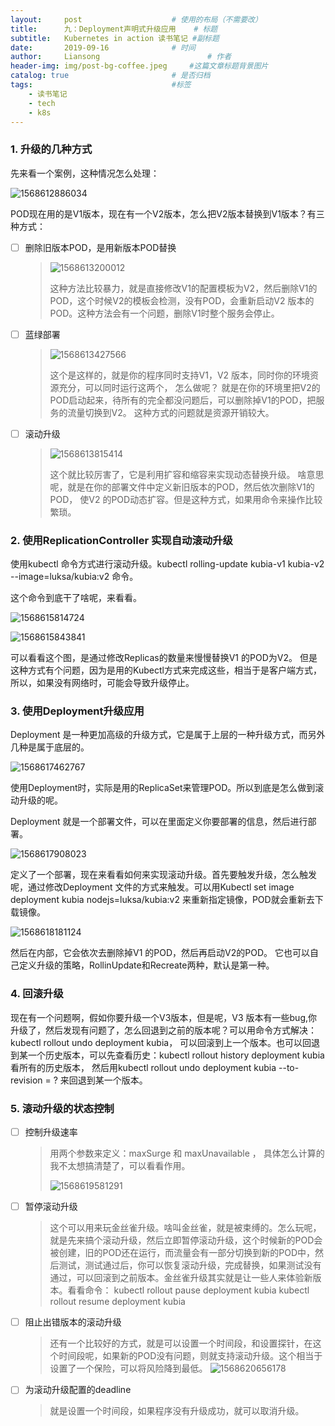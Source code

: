 ```yaml
---
layout:     post   				    # 使用的布局（不需要改）
title:      九：Deployment声明式升级应用    # 标题
subtitle:   Kubernetes in action 读书笔记 #副标题
date:       2019-09-16 				# 时间
author:     Liansong 						# 作者
header-img: img/post-bg-coffee.jpeg 	#这篇文章标题背景图片
catalog: true 						# 是否归档
tags:								#标签
    - 读书笔记
    - tech
    - k8s
---
```



### 1. 升级的几种方式

先来看一个案例，这种情况怎么处理：

![1568612886034](../pwa/1568612886034.png)

POD现在用的是V1版本，现在有一个V2版本，怎么把V2版本替换到V1版本？有三种方式：

- [ ]  删除旧版本POD，是用新版本POD替换

	> ![1568613200012](../pwa/1568613200012.png)
	>
	> 这种方法比较暴力，就是直接修改V1的配置模板为V2，然后删除V1的POD，这个时候V2的模板会检测，没有POD，会重新启动V2 版本的POD。这种方法会有一个问题，删除V1时整个服务会停止。



- [ ]  蓝绿部署

	> ![1568613427566](../pwa/1568613427566.png)
	>
	> 这个是这样的，就是你的程序同时支持V1，V2 版本，同时你的环境资源充分，可以同时运行这两个， 怎么做呢？ 就是在你的环境里把V2的POD启动起来，待所有的完全都没问题后，可以删除掉V1的POD，把服务的流量切换到V2。 这种方式的问题就是资源开销较大。



- [ ]  滚动升级

	> ![1568613815414](../pwa/1568613815414.png)
	>
	> 这个就比较厉害了，它是利用扩容和缩容来实现动态替换升级。 啥意思呢，就是在你的部署文件中定义新旧版本的POD，然后依次删除V1的POD， 使V2 的POD动态扩容。但是这种方式，如果用命令来操作比较繁琐。



### 2. 使用ReplicationController 实现自动滚动升级

使用kubectl 命令方式进行滚动升级。kubectl rolling-update kubia-v1 kubia-v2 --image=luksa/kubia:v2 命令。

这个命令到底干了啥呢，来看看。

![1568615814724](../pwa/1568615814724.png)

![1568615843841](../pwa/1568615843841.png)

可以看看这个图，是通过修改Replicas的数量来慢慢替换V1 的POD为V2。 但是这种方式有个问题，因为是用的Kubectl方式来完成这些，相当于是客户端方式，所以，如果没有网络时，可能会导致升级停止。



### 3. 使用Deployment升级应用

Deployment 是一种更加高级的升级方式，它是属于上层的一种升级方式，而另外几种是属于底层的。

![1568617462767](../pwa/1568617462767.png)

使用Deployment时，实际是用的ReplicaSet来管理POD。所以到底是怎么做到滚动升级的呢。

Deployment 就是一个部署文件，可以在里面定义你要部署的信息，然后进行部署。

![1568617908023](../pwa/1568617908023.png)

定义了一个部署，现在来看看如何来实现滚动升级。首先要触发升级，怎么触发呢，通过修改Deployment 文件的方式来触发。可以用Kubectl set image deployment kubia nodejs=luksa/kubia:v2 来重新指定镜像，POD就会重新去下载镜像。

![1568618181124](../pwa/1568618181124.png)

然后在内部，它会依次去删除掉V1 的POD，然后再启动V2的POD。 它也可以自己定义升级的策略，RollinUpdate和Recreate两种，默认是第一种。 	



### 4. 回滚升级

现在有一个问题啊，假如你要升级一个V3版本，但是呢，V3 版本有一些bug,你升级了，然后发现有问题了，怎么回退到之前的版本呢？可以用命令方式解决：kubectl rollout undo deployment kubia， 可以回滚到上一个版本。也可以回退到某一个历史版本，可以先查看历史：kubectl rollout history deployment kubia 看所有的历史版本， 然后用kubectl rollout undo deployment kubia --to-revision = ? 来回退到某一个版本。



### 5. 滚动升级的状态控制

- [ ]  控制升级速率

	> 用两个参数来定义：maxSurge 和 maxUnavailable ， 具体怎么计算的我不太想搞清楚了，可以看看作用。
	>
	> ![1568619581291](../pwa/1568619581291.png)



- [ ]  暂停滚动升级

	> 这个可以用来玩金丝雀升级。啥叫金丝雀，就是被束缚的。怎么玩呢，就是先来搞个滚动升级，然后立即暂停滚动升级，这个时候新的POD会被创建，旧的POD还在运行，而流量会有一部分切换到新的POD中，然后测试，测试通过后，你可以恢复滚动升级，完成替换，如果测试没有通过，可以回滚到之前版本。金丝雀升级其实就是让一些人来体验新版本。看看命令：
	> kubectl rollout pause deployment kubia
	> kubectl rollout resume deployment kubia 



- [ ]  阻止出错版本的滚动升级

	> 还有一个比较好的方式，就是可以设置一个时间段，和设置探针，在这个时间段呢，如果新的POD没有问题，则就支持滚动升级。这个相当于设置了一个保险，可以将风险降到最低。
	> ![1568620656178](../pwa/1568620656178.png)



- [ ]  为滚动升级配置的deadline 

	> 就是设置一个时间段，如果程序没有升级成功，就可以取消升级。
